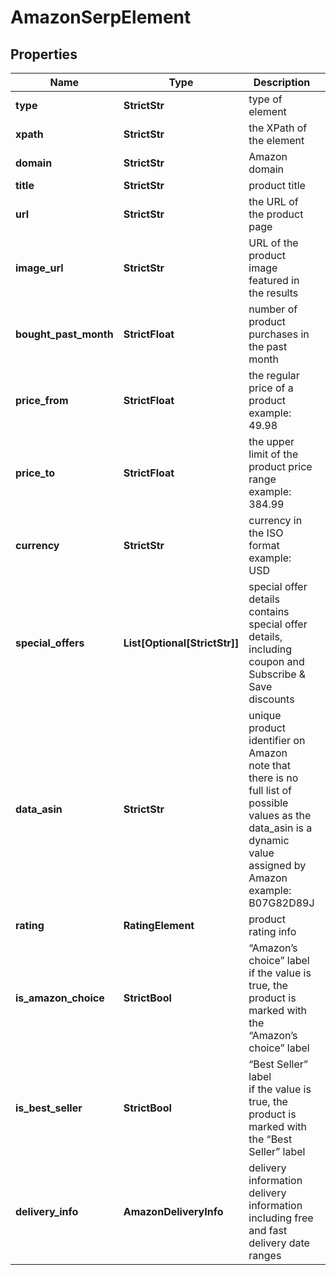 # AmazonSerpElement


## Properties

| Name | Type | Description | Notes |
|------------ | ------------- | ------------- | -------------|
**type** | **StrictStr** | type of element |[optional]|
**xpath** | **StrictStr** | the XPath of the element |[optional]|
**domain** | **StrictStr** | Amazon domain |[optional]|
**title** | **StrictStr** | product title |[optional]|
**url** | **StrictStr** | the URL of the product page |[optional]|
**image_url** | **StrictStr** | URL of the product image featured in the results |[optional]|
**bought_past_month** | **StrictFloat** | number of product purchases in the past month |[optional]|
**price_from** | **StrictFloat** | the regular price of a product<br>example:<br>49.98 |[optional]|
**price_to** | **StrictFloat** | the upper limit of the product price range<br>example:<br>384.99 |[optional]|
**currency** | **StrictStr** | currency in the ISO format<br>example:<br>USD |[optional]|
**special_offers** | **List[Optional[StrictStr]]** | special offer details<br>contains special offer details, including coupon and Subscribe & Save discounts |[optional]|
**data_asin** | **StrictStr** | unique product identifier on Amazon<br>note that there is no full list of possible values as the data_asin is a dynamic value assigned by Amazon<br>example:<br>B07G82D89J |[optional]|
**rating** | **RatingElement** | product rating info |[optional]|
**is_amazon_choice** | **StrictBool** | “Amazon’s choice” label<br>if the value is true, the product is marked with the “Amazon’s choice” label |[optional]|
**is_best_seller** | **StrictBool** | “Best Seller” label<br>if the value is true, the product is marked with the “Best Seller” label |[optional]|
**delivery_info** | **AmazonDeliveryInfo** | delivery information<br>delivery information including free and fast delivery date ranges |[optional]|